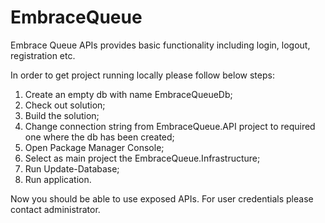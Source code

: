 # EmbraceQueue

Embrace Queue APIs provides basic functionality including login, logout, registration etc. 

In order to get project running locally please follow below steps:

1. Create an empty db with name EmbraceQueueDb;
2. Check out solution;
3. Build the solution;
4. Change connection string from EmbraceQueue.API project to required one where the db has been created;
5. Open Package Manager Console;
6. Select as main project the EmbraceQueue.Infrastructure;
7. Run Update-Database;
8. Run application.

Now you should be able to use exposed APIs. For user credentials please contact administrator.